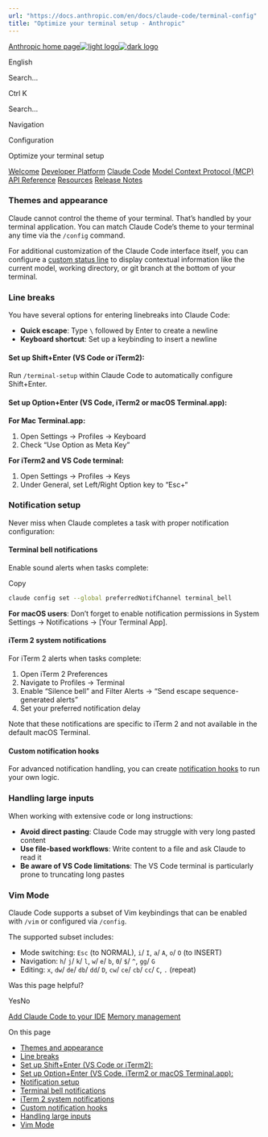 ```yaml
---
url: "https://docs.anthropic.com/en/docs/claude-code/terminal-config"
title: "Optimize your terminal setup - Anthropic"
---
```


[Anthropic home page![light logo](https://mintlify.s3.us-west-1.amazonaws.com/anthropic/logo/light.svg)![dark logo](https://mintlify.s3.us-west-1.amazonaws.com/anthropic/logo/dark.svg)](https://docs.anthropic.com/)

English

Search...

Ctrl K

Search...

Navigation

Configuration

Optimize your terminal setup

[Welcome](https://docs.anthropic.com/en/home) [Developer Platform](https://docs.anthropic.com/en/docs/intro) [Claude Code](https://docs.anthropic.com/en/docs/claude-code/overview) [Model Context Protocol (MCP)](https://docs.anthropic.com/en/docs/mcp) [API Reference](https://docs.anthropic.com/en/api/messages) [Resources](https://docs.anthropic.com/en/resources/overview) [Release Notes](https://docs.anthropic.com/en/release-notes/overview)

### [​](https://docs.anthropic.com/en/docs/claude-code/terminal-config\#themes-and-appearance)  Themes and appearance

Claude cannot control the theme of your terminal. That’s handled by your terminal application. You can match Claude Code’s theme to your terminal any time via the `/config` command.

For additional customization of the Claude Code interface itself, you can configure a [custom status line](https://docs.anthropic.com/en/docs/claude-code/statusline) to display contextual information like the current model, working directory, or git branch at the bottom of your terminal.

### [​](https://docs.anthropic.com/en/docs/claude-code/terminal-config\#line-breaks)  Line breaks

You have several options for entering linebreaks into Claude Code:

- **Quick escape**: Type `\` followed by Enter to create a newline
- **Keyboard shortcut**: Set up a keybinding to insert a newline

#### [​](https://docs.anthropic.com/en/docs/claude-code/terminal-config\#set-up-shift%2Benter-vs-code-or-iterm2-%3A)  Set up Shift+Enter (VS Code or iTerm2):

Run `/terminal-setup` within Claude Code to automatically configure Shift+Enter.

#### [​](https://docs.anthropic.com/en/docs/claude-code/terminal-config\#set-up-option%2Benter-vs-code%2C-iterm2-or-macos-terminal-app-%3A)  Set up Option+Enter (VS Code, iTerm2 or macOS Terminal.app):

**For Mac Terminal.app:**

1. Open Settings → Profiles → Keyboard
2. Check “Use Option as Meta Key”

**For iTerm2 and VS Code terminal:**

1. Open Settings → Profiles → Keys
2. Under General, set Left/Right Option key to “Esc+“

### [​](https://docs.anthropic.com/en/docs/claude-code/terminal-config\#notification-setup)  Notification setup

Never miss when Claude completes a task with proper notification configuration:

#### [​](https://docs.anthropic.com/en/docs/claude-code/terminal-config\#terminal-bell-notifications)  Terminal bell notifications

Enable sound alerts when tasks complete:

Copy

```sh
claude config set --global preferredNotifChannel terminal_bell

```

**For macOS users**: Don’t forget to enable notification permissions in System Settings → Notifications → \[Your Terminal App\].

#### [​](https://docs.anthropic.com/en/docs/claude-code/terminal-config\#iterm-2-system-notifications)  iTerm 2 system notifications

For iTerm 2 alerts when tasks complete:

1. Open iTerm 2 Preferences
2. Navigate to Profiles → Terminal
3. Enable “Silence bell” and Filter Alerts → “Send escape sequence-generated alerts”
4. Set your preferred notification delay

Note that these notifications are specific to iTerm 2 and not available in the default macOS Terminal.

#### [​](https://docs.anthropic.com/en/docs/claude-code/terminal-config\#custom-notification-hooks)  Custom notification hooks

For advanced notification handling, you can create [notification hooks](https://docs.anthropic.com/en/docs/claude-code/hooks#notification) to run your own logic.

### [​](https://docs.anthropic.com/en/docs/claude-code/terminal-config\#handling-large-inputs)  Handling large inputs

When working with extensive code or long instructions:

- **Avoid direct pasting**: Claude Code may struggle with very long pasted content
- **Use file-based workflows**: Write content to a file and ask Claude to read it
- **Be aware of VS Code limitations**: The VS Code terminal is particularly prone to truncating long pastes

### [​](https://docs.anthropic.com/en/docs/claude-code/terminal-config\#vim-mode)  Vim Mode

Claude Code supports a subset of Vim keybindings that can be enabled with `/vim` or configured via `/config`.

The supported subset includes:

- Mode switching: `Esc` (to NORMAL), `i`/ `I`, `a`/ `A`, `o`/ `O` (to INSERT)
- Navigation: `h`/ `j`/ `k`/ `l`, `w`/ `e`/ `b`, `0`/ `$`/ `^`, `gg`/ `G`
- Editing: `x`, `dw`/ `de`/ `db`/ `dd`/ `D`, `cw`/ `ce`/ `cb`/ `cc`/ `C`, `.` (repeat)

Was this page helpful?

YesNo

[Add Claude Code to your IDE](https://docs.anthropic.com/en/docs/claude-code/ide-integrations) [Memory management](https://docs.anthropic.com/en/docs/claude-code/memory)

On this page

- [Themes and appearance](https://docs.anthropic.com/en/docs/claude-code/terminal-config#themes-and-appearance)
- [Line breaks](https://docs.anthropic.com/en/docs/claude-code/terminal-config#line-breaks)
- [Set up Shift+Enter (VS Code or iTerm2):](https://docs.anthropic.com/en/docs/claude-code/terminal-config#set-up-shift%2Benter-vs-code-or-iterm2-%3A)
- [Set up Option+Enter (VS Code, iTerm2 or macOS Terminal.app):](https://docs.anthropic.com/en/docs/claude-code/terminal-config#set-up-option%2Benter-vs-code%2C-iterm2-or-macos-terminal-app-%3A)
- [Notification setup](https://docs.anthropic.com/en/docs/claude-code/terminal-config#notification-setup)
- [Terminal bell notifications](https://docs.anthropic.com/en/docs/claude-code/terminal-config#terminal-bell-notifications)
- [iTerm 2 system notifications](https://docs.anthropic.com/en/docs/claude-code/terminal-config#iterm-2-system-notifications)
- [Custom notification hooks](https://docs.anthropic.com/en/docs/claude-code/terminal-config#custom-notification-hooks)
- [Handling large inputs](https://docs.anthropic.com/en/docs/claude-code/terminal-config#handling-large-inputs)
- [Vim Mode](https://docs.anthropic.com/en/docs/claude-code/terminal-config#vim-mode)